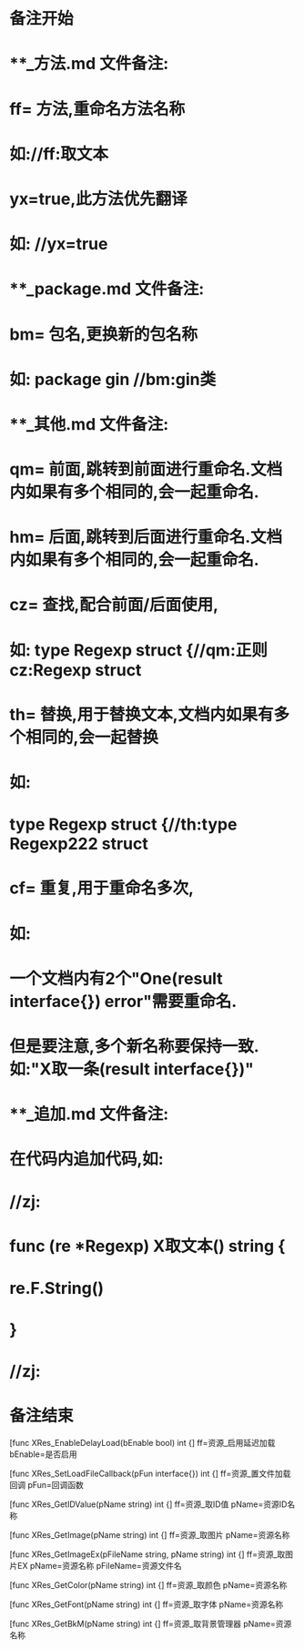 # 备注开始
# **_方法.md 文件备注:
# ff= 方法,重命名方法名称
# 如://ff:取文本
#
# yx=true,此方法优先翻译
# 如: //yx=true

# **_package.md 文件备注:
# bm= 包名,更换新的包名称 
# 如: package gin //bm:gin类

# **_其他.md 文件备注:
# qm= 前面,跳转到前面进行重命名.文档内如果有多个相同的,会一起重命名.
# hm= 后面,跳转到后面进行重命名.文档内如果有多个相同的,会一起重命名.
# cz= 查找,配合前面/后面使用,
# 如: type Regexp struct {//qm:正则 cz:Regexp struct
#
# th= 替换,用于替换文本,文档内如果有多个相同的,会一起替换
# 如:
# type Regexp struct {//th:type Regexp222 struct
#
# cf= 重复,用于重命名多次,
# 如: 
# 一个文档内有2个"One(result interface{}) error"需要重命名.
# 但是要注意,多个新名称要保持一致. 如:"X取一条(result interface{})"

# **_追加.md 文件备注:
# 在代码内追加代码,如:
# //zj:
# func (re *Regexp) X取文本() string { 
# re.F.String()
# }
# //zj:
# 备注结束

[func XRes_EnableDelayLoad(bEnable bool) int {]
ff=资源_启用延迟加载
bEnable=是否启用

[func XRes_SetLoadFileCallback(pFun interface{}) int {]
ff=资源_置文件加载回调
pFun=回调函数

[func XRes_GetIDValue(pName string) int {]
ff=资源_取ID值
pName=资源ID名称

[func XRes_GetImage(pName string) int {]
ff=资源_取图片
pName=资源名称

[func XRes_GetImageEx(pFileName string, pName string) int {]
ff=资源_取图片EX
pName=资源名称
pFileName=资源文件名

[func XRes_GetColor(pName string) int {]
ff=资源_取颜色
pName=资源名称

[func XRes_GetFont(pName string) int {]
ff=资源_取字体
pName=资源名称

[func XRes_GetBkM(pName string) int {]
ff=资源_取背景管理器
pName=资源名称
